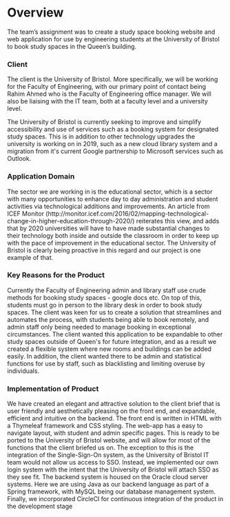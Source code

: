 <h1>Overview</h1>

The team’s assignment was to create a study space booking website and web application for use by engineering students at the University of Bristol to book study spaces in the Queen’s building.

<h3>Client</h3>

<p>The client is the University of Bristol. More specifically, we will be working for the Faculty of Engineering, with our primary point of contact being Rahim Ahmed who is the Faculty of Engineering office manager. We will also be liaising with the IT team, both at a faculty level and a university level.</p>

<p>The University of Bristol is currently seeking to improve and simplify accessibility and use of services such as a booking system for designated study spaces. This is in addition to other technology upgrades the university is working on in 2019, such as a new cloud library system  and a migration from it's current Google partnership to Microsoft services such as Outlook.</p>

<h3>Application Domain</h3>

<p>The sector we are working in is the educational sector, which is a sector with many opportunities to enhance day to day administration and student activities via technological additions and improvements. An article from ICEF Monitor (http://monitor.icef.com/2016/02/mapping-technological-change-in-higher-education-through-2020/) reiterates this view, and adds that by 2020 universities will have to have made substantial changes to their technology both inside and outside the classroom in order to keep up with the pace of improvement in the educational sector. The University of Bristol is clearly being proactive in this regard and our project is one example of that.</p>

<h3>Key Reasons for the Product</h3>

<p>Currently the Faculty of Engineering admin and library staff use crude methods for booking study spaces - google docs etc. On top of this, students must go in person to the library desk in order to book study spaces. The client was keen for us to create a solution that streamlines and automates the process, with students being able to book remotely, and admin staff only being needed to manage booking in exceptional circumstances. The client wanted this application to be expandable to other study spaces outside of Queen's for future integration, and as a result we created a flexible system where new rooms and buildings can be added easily. In addition, the client wanted there to be admin and statistical functions for use by staff, such as blacklisting and limiting overuse by individuals.</p>

<h3>Implementation of Product</h3>

<p>We have created an elegant and attractive solution to the client brief that is user friendly and aesthetically pleasing on the front end, and expandable, efficient and intuitive on the backend. The front end is written in HTML with a Thymeleaf framework and CSS styling. The web-app has a easy to navigate layout, with student and admin specific pages. This is ready to be ported to the University of Bristol website, and will allow for most of the functions that the client briefed us on. The exception to this is the integration of the Single-Sign-On system, as the University of Bristol IT team would not allow us access to SSO. Instead, we implemented our own login system with the intent that the University of Bristol will attach SSO as they see fit. The backend system is housed on the Oracle cloud server systems. Here we are using Java as our backend language as part of a Spring framework, with MySQL being our database management system. Finally, we incorporated CircleCI for continuous integration of the product in the development stage</p>
